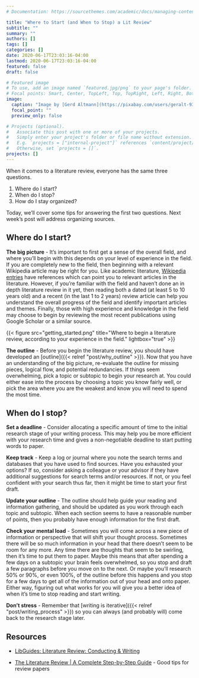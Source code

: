 ```yaml
---
# Documentation: https://sourcethemes.com/academic/docs/managing-content/

title: "Where to Start (and When to Stop) a Lit Review"
subtitle: ""
summary: ""
authors: []
tags: []
categories: []
date: 2020-06-17T23:03:16-04:00
lastmod: 2020-06-17T23:03:16-04:00
featured: false
draft: false

# Featured image
# To use, add an image named `featured.jpg/png` to your page's folder.
# Focal points: Smart, Center, TopLeft, Top, TopRight, Left, Right, BottomLeft, Bottom, BottomRight.
image:
  caption: "Image by [Gerd Altmann](https://pixabay.com/users/geralt-9301/?utm_source=link-attribution&amp;utm_medium=referral&amp;utm_campaign=image&amp;utm_content=908176) from [Pixabay](https://pixabay.com/?utm_source=link-attribution&amp;utm_medium=referral&amp;utm_campaign=image&amp;utm_content=908176)"
  focal_point: ""
  preview_only: false

# Projects (optional).
#   Associate this post with one or more of your projects.
#   Simply enter your project's folder or file name without extension.
#   E.g. `projects = ["internal-project"]` references `content/project/deep-learning/index.md`.
#   Otherwise, set `projects = []`.
projects: []
---
```


When it comes to a literature review, everyone has the same three questions. 

1. Where do I start?
1. When do I stop?
1. How do I stay organized?

Today, we’ll cover some tips for answering the first two questions. Next week’s post will address organizing sources.

## Where do I start?

**The big picture** - It’s important to first get a sense of the overall field, and where you’ll begin with this depends on your level of experience in the field. If you are completely new to the field, then beginning with a relevant Wikipedia article may be right for you. Like academic literature, [Wikipedia entries](https://science.sciencemag.org/content/357/6351/557.2) have references which can point you to relevant articles in the literature. However, if you’re familiar with the field and haven’t done an in depth literature review in it  yet, then reading both a dated (at least 5 to 10 years old) and a recent (in the last 1 to 2 years) review article can help you understand the overall progress of the field and identify important articles and themes. Finally, those with high experience and knowledge in the field may choose to begin by reviewing the most recent publications using Google Scholar or a similar source. 

{{< figure src="getting_started.png" title="Where to begin a literature review, according to your experience in the field." lightbox="true" >}}

**The outline** - Before you begin the literature review, you should have developed an [outline]({{< relref "post/why_outline" >}}). Now that you have an understanding of the big picture, re-evaluate the outline for missing pieces, logical flow, and potential redundancies. If things seem overwhelming, pick a topic or subtopic to begin your research at. You could either ease into the process by choosing a topic you know fairly well, or pick the area where you are the weakest and know you will need to spend the most time.

## When do I stop?

**Set a deadline** - Consider allocating a specific amount of time to the initial research stage of your writing process. This may help you be more efficient with your research time and gives a non-negotiable deadline to start putting words to paper.

**Keep track** - Keep a log or journal where you note the search terms and databases that you have used to find sources. Have you exhausted your options? If so, consider asking a colleague or your advisor if they have additional suggestions for search terms and/or resources. If not, or you feel confident with your search thus far, then it might be time to start your first draft. 

**Update your outline** - The outline should help guide your reading and information gathering, and should be updated as you work through each topic and subtopic. When each section seems to have a reasonable number of points, then you probably have enough information for the first draft.

**Check your mental load** - Sometimes you will come across a new piece of information or perspective that will shift your thought process. Sometimes there will be so much information in your head that there doesn’t seem to be room for any more. Any time there are thoughts that seem to be swirling, then it’s time to put them to paper. Maybe this means that after spending a few days on a subtopic your brain feels overwhelmed, so you stop and draft a few paragraphs before you move on to the next. Or maybe you’ll research 50% or 90%, or even 100%, of the outline before this happens and you stop for a few days to get all of the information out of your head and onto paper. Either way, figuring out what works for you will give you a better idea of when it’s time to stop reading and start writing.

**Don’t stress** - Remember that [writing is iterative]({{< relref "post/writing_process" >}}) so you can always (and probably will) come back to the research stage later.

## Resources

* [LibGuides: Literature Review: Conducting & Writing](https://libguides.uwf.edu/c.php?g=215199&p=1420520)

* [The Literature Review | A Complete Step-by-Step Guide](https://www.scribbr.com/dissertation/literature-review/) - Good tips for review papers
